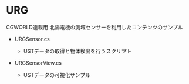 # URG

CGWORLD連載用 北陽電機の測域センサーを利用したコンテンツのサンプル

- URGSensor.cs
  - USTデータの取得と物体検出を行うスクリプト

- URGSensorView.cs
  - USTデータの可視化サンプル

